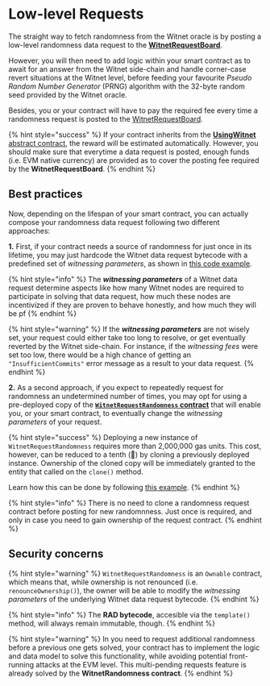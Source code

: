 # Low-level Requests

The straight way to fetch randomness from the Witnet oracle is by posting a low-level randomness data request to the [**WitnetRequestBoard**](../witnet-web-oracle/api-reference/api-solidity/solidity-contracts/witnet-request-board.md).

However, you will then need to add logic within your smart contract as to await for an answer from the Witnet side-chain and handle corner-case revert situations at the Witnet level, before feeding your favourite _Pseudo Random Number Generator_ (PRNG) algorithm with the 32-byte random seed provided by the Witnet oracle.

Besides, you or your contract will have to pay the required fee every time a randomness request is posted to the [WitnetRequestBoard](../witnet-web-oracle/api-reference/api-solidity/solidity-contracts/witnet-request-board.md).

{% hint style="success" %}
If your contract inherits from the [**UsingWitnet** abstract contract](../witnet-web-oracle/usingwitnet-inheritance.md), the reward will be estimated automatically. However, you should make sure that everytime a data request is posted, enough funds (i.e. EVM native currency) are provided as to cover the posting fee required by the **WitnetRequestBoard**.
{% endhint %}

## Best practices

Now, depending on the lifespan of your smart contract, you can actually compose your randomness data request following two different approaches:

**1.** First, if your contract needs a source of randomness for just once in its lifetime, you may just hardcode the Witnet data request bytecode with a predefined set of _witnessing parameters_, as shown in [this code example](code-examples.md#example-4-post-a-low-level-hardcoded-randomness-request).

{% hint style="info" %}
The _**witnessing parameters**_ of a Witnet data request determine aspects like how many Witnet nodes are required to participate in solving that data request, how much these nodes are incentivized if they are proven to behave honestly, and how much they will be pf
{% endhint %}

{% hint style="warning" %}
If the _**witnessing parameters**_ are not wisely set, your request could either take too long to resolve, or get eventually reverted by the Witnet side-chain. For instance, if the _witnessing fees_ were set too low, there would be a high chance of getting an `"InsufficientCommits"` error message as a result to your data request.
{% endhint %}

**2.** As a second approach, if you expect to repeatedly request for randomness an undetermined number of times, you may opt for using a pre-deployed copy of the [**`WitnetRequestRandomness` contract**](api-reference.md#witnetrequestrandomness-contract) that will enable you, or your smart contract, to eventually change the _witnessing parameters_ of your request.

{% hint style="success" %}
Deploying a new instance of `WitnetRequestRandomness` requires more than 2,000,000 gas units. This cost, however, can be reduced to a tenth (🎉) by cloning a previously deployed instance. Ownership of the cloned copy will be immediately granted to the entity that called on the `clone()` method.

Learn how this can be done by following [this example](code-examples.md#example-5-clone-a-pre-deployed-witnetrequestrandomness-contract).
{% endhint %}

{% hint style="info" %}
There is no need to clone a randomness request contract before posting for new randomnness. Just once is required, and only in case you need to gain ownership of the request contract.&#x20;
{% endhint %}

## Security concerns

{% hint style="warning" %}
`WitnetRequestRandomness` is an `Ownable` contract, which means that, while ownership is not renounced (i.e. `renounceOwnership()`), the owner will be able to modify the _witnessing parameters_ of the underlying Witnet data request bytecode.
{% endhint %}

{% hint style="info" %}
The **RAD bytecode**, accesible via the `template()` method, will always remain immutable, though.
{% endhint %}

{% hint style="warning" %}
In you need to request additional randomness before a previous one gets solved, your contract has to implement the logic and data model to solve this functionality, while avoiding potential front-running attacks at the EVM level. This multi-pending requests feature is already solved by the **WitnetRandomness contract**.&#x20;
{% endhint %}
